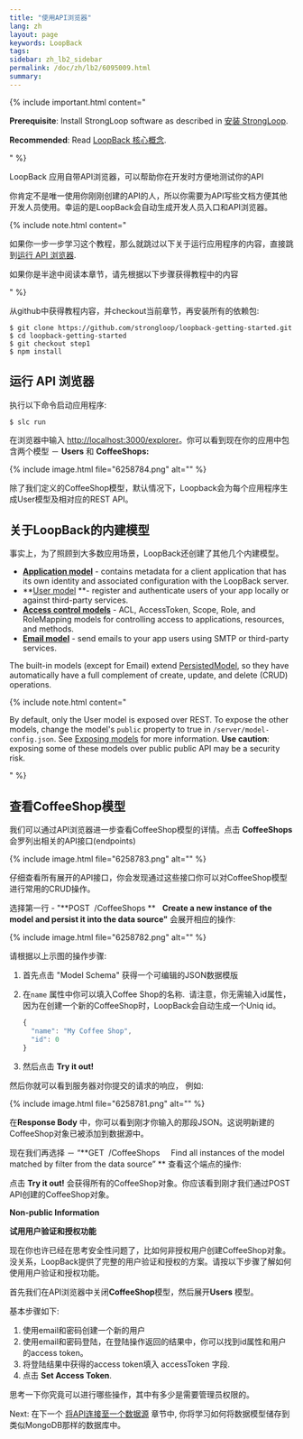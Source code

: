 ```yaml
---
title: "使用API浏览器"
lang: zh
layout: page
keywords: LoopBack
tags:
sidebar: zh_lb2_sidebar
permalink: /doc/zh/lb2/6095009.html
summary:
---
```


{% include important.html content="

**Prerequisite**: Install StrongLoop software as described in [安装 StrongLoop](https://docs.strongloop.com/pages/viewpage.action?pageId=6095101).

**Recommended**: Read [LoopBack 核心概念](https://docs.strongloop.com/pages/viewpage.action?pageId=6095111).

" %}

LoopBack 应用自带API浏览器，可以帮助你在开发时方便地测试你的API

你肯定不是唯一使用你刚刚创建的API的人，所以你需要为API写些文档方便其他开发人员使用。幸运的是LoopBack会自动生成开发人员入口和API浏览器。

{% include note.html content="

如果你一步一步学习这个教程，那么就跳过以下关于运行应用程序的内容，直接跳到[运行 API 浏览器](/doc/{{page.lang}}/lb2/6095009.html).

如果你是半途中阅读本章节，请先根据以下步骤获得教程中的内容

" %}

从github中获得教程内容，并checkout当前章节，再安装所有的依赖包:

```
$ git clone https://github.com/strongloop/loopback-getting-started.git
$ cd loopback-getting-started
$ git checkout step1
$ npm install
```

## 运行 API 浏览器

执行以下命令启动应用程序:

`$ slc run`

在浏览器中输入 [http://localhost:3000/explorer](http://localhost:3000/explorer)。你可以看到现在你的应用中包含两个模型 － **Users** 和 **CoffeeShops:** 

{% include image.html file="6258784.png" alt="" %}

除了我们定义的CoffeeShop模型，默认情况下，Loopback会为每个应用程序生成User模型及相对应的REST API。

## 关于LoopBack的内建模型

事实上，为了照顾到大多数应用场景，LoopBack还创建了其他几个内建模型。

*   **[Application model](/doc/{{page.lang}}/lb2/Using-built-in-models.html)** - contains metadata for a client application that has its own identity and associated configuration with the LoopBack server.
*   **[User model](/doc/{{page.lang}}/lb2/Using-built-in-models.html) **- register and authenticate users of your app locally or against third-party services.
*   **[Access control models](/doc/{{page.lang}}/lb2/Using-built-in-models.html)** - ACL, AccessToken, Scope, Role, and RoleMapping models for controlling access to applications, resources, and methods.
*   **[Email model](/doc/{{page.lang}}/lb2/Using-built-in-models.html)** - send emails to your app users using SMTP or third-party services.

The built-in models (except for Email) extend [PersistedModel](http://apidocs.strongloop.com/loopback/#persistedmodel), so they have automatically have a full complement of create, update, and delete (CRUD) operations.

{% include note.html content="

By default, only the User model is exposed over REST. To expose the other models, change the model's `public` property to true in `/server/model-config.json`. See [Exposing models](https://docs.strongloop.com/display/zh/Exposing+models+over+REST#ExposingmodelsoverREST-Exposingmodels) for more information. **Use caution**: exposing some of these models over public public API may be a security risk.

" %}

## 查看CoffeeShop模型

我们可以通过API浏览器进一步查看CoffeeShop模型的详情。点击 **CoffeeShops** 会罗列出相关的API接口(endpoints)

{% include image.html file="6258783.png" alt="" %}

仔细查看所有展开的API接口，你会发现通过这些接口你可以对CoffeeShop模型进行常用的CRUD操作。

选择第一行 - "**POST  /CoffeeShops **   **Create a new instance of the model and persist it into the data source"** 会展开相应的操作:

{% include image.html file="6258782.png" alt="" %}

请根据以上示图的操作步骤:

1.  首先点击 "Model Schema" 获得一个可编辑的JSON数据模版
2.  在`name` 属性中你可以填入Coffee Shop的名称.  请注意，你无需输入id属性，因为在创建一个新的CoffeeShop时，LoopBack会自动生成一个Uniq id。 

    ```js
    {
      "name": "My Coffee Shop",
      "id": 0
    }
    ```

3.  然后点击 **Try it out!**

然后你就可以看到服务器对你提交的请求的响应， 例如:

{% include image.html file="6258781.png" alt="" %}

在**Response Body** 中，你可以看到刚才你输入的那段JSON。这说明新建的CoffeeShop对象已被添加到数据源中。

现在我们再选择 － “**GET  /CoffeeShops     Find all instances of the model matched by filter from the data source” ** 查看这个端点的操作:

点击 **Try it out!** 会获得所有的CoffeeShop对象。你应该看到刚才我们通过POST API创建的CoffeeShop对象。

<div class="sl-hidden"><strong>Non-public Information</strong><br>
  <p><strong>试用<span>用户验证和授权</span>功能</strong></p>
  <p>现在你也许已经在思考安全性问题了，比如何非授权用户创建CoffeeShop对象。没关系，LoopBack提供了完整的用户验证和授权的方案。请按以下步骤了解如何使用<span>用户验证和授权功能。</span></p>
  <p>首先<span>我们</span>在API浏览器中关闭<strong>CoffeeShop</strong>模型，然后展开<strong>Users</strong>&nbsp;模型。</p>
  <p>基本步骤如下:</p>
  <ol>
    <li>使用email和密码创建一个新的用户</li>
    <li>使用<span>email和密码登陆，在登陆操作返回的结果中，你可以找到id属性和用户的access token。</span></li>
    <li>将登陆结果中获得的access token填入 accessToken 字段.</li>
    <li>点击&nbsp;<strong>Set Access Token</strong>.</li>
  </ol>
  <p>思考一下你究竟可以进行哪些操作，其中有多少是需要管理员权限的。</p>
</div>

Next: 在下一个 [将API连接至一个数据源](/doc/{{page.lang}}/lb2/6095008.html) 章节中, 你将学习如何将数据模型储存到类似MongoDB那样的数据库中。
